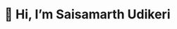 # 👋 Hi, I’m Saisamarth Udikeri


<!---
Saisamarth21/Saisamarth21 is a ✨ special ✨ repository because its `README.md` (this file) appears on your GitHub profile.
You can click the Preview link to take a look at your changes.
--->
